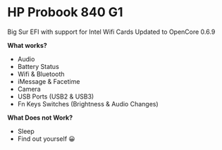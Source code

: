 # <h1>HP Probook 840 G1</h1>
 Big Sur EFI with support for Intel Wifi Cards
 Updated to OpenCore 0.6.9
 
 **What works?**
 - Audio 
 - Battery Status
 - Wifi & Bluetooth
 - iMessage & Facetime
 - Camera
 - USB Ports (USB2 & USB3)
 - Fn Keys Switches (Brightness & Audio Changes)

**What Does not Work?**
- Sleep
- Find out yourself :grinning:

